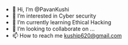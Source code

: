 - 👋 Hi, I’m @PavanKushi
- 👀 I’m interested in Cyber security
- 🌱 I’m currently learning Ethical Hacking
- 💞️ I’m looking to collaborate on ...
- 📫 How to reach me kuship620@gmail.com

<!---
PavanKushi/PavanKushi is a ✨ special ✨ repository because its `README.md` (this file) appears on your GitHub profile.
You can click the Preview link to take a look at your changes.
--->
